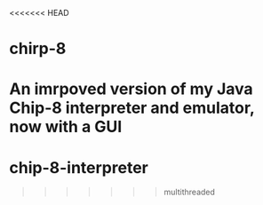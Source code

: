 <<<<<<< HEAD
# chirp-8
An imrpoved version of my Java Chip-8 interpreter and emulator, now with a GUI
=======
# chip-8-interpreter
>>>>>>> multithreaded
